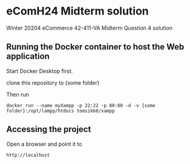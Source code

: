 # eComH24 Midterm solution
Winter 20204 eCommerce 42-411-VA Midterm Question 4 solution

## Running the Docker container to host the Web application

Start Docker Desktop first.

clone this repository to {some folder}

Then run 
```
docker run --name myXampp -p 22:22 -p 80:80 -d -v {some folder}:/opt/lampp/htdocs tomsik68/xampp
```

## Accessing the project

Open a browser and point it to

```
http://localhost
```

